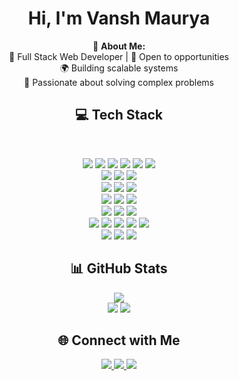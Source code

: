 <h1 align="center">Hi, I'm Vansh Maurya</h1>
<p align="center">
💫 <strong>About Me:</strong><br/>
🚀 Full Stack Web Developer | 📌 Open to opportunities <br/>
🌍 Building scalable systems  <br/>
🔧 Passionate about solving complex problems 
</p>

<h2 align="center">💻 Tech Stack</h2><br />
<p align="center">
  <img src="https://img.shields.io/badge/Node.js-43853D?logo=node.js&logoColor=white" />
  <img src="https://img.shields.io/badge/Express.js-9C27B0?logo=express&logoColor=white" />
  <img src="https://img.shields.io/badge/Next.js-FF4081?logo=nextdotjs&logoColor=white" />
  <img src="https://img.shields.io/badge/Prisma-5A4FCF?logo=prisma&logoColor=white" />
  <img src="https://img.shields.io/badge/Redis-C51A4A?logo=redis&logoColor=white" />
  <img src="https://img.shields.io/badge/Apache_Kafka-231F20?logo=apachekafka&logoColor=white" /> <br />
  <img src="https://img.shields.io/badge/Grafana-F46800?logo=grafana&logoColor=white" />
  <img src="https://img.shields.io/badge/Prometheus-E6522C?logo=prometheus&logoColor=white" />
  <img src="https://img.shields.io/badge/Loki-0E1E25?logo=grafana&logoColor=white" /><br />
  <img src="https://img.shields.io/badge/MongoDB-4DB33D?logo=mongodb&logoColor=white" />
  <img src="https://img.shields.io/badge/PostgreSQL-336791?logo=postgresql&logoColor=white" />
  <img src="https://img.shields.io/badge/Redis_Cache-D9281A?logo=redis&logoColor=white" /> <br />
  <img src="https://img.shields.io/badge/JWT-EF6C00?logo=jsonwebtokens&logoColor=white" />
  <img src="https://img.shields.io/badge/NextAuth.js-8A2BE2?logo=nextauth&logoColor=white" />
  <img src="https://img.shields.io/badge/Cookie--based-F57F17?logo=cookiecutter&logoColor=white" /> <br />
  <img src="https://img.shields.io/badge/AWS_EC2-FF9900?logo=amazonaws&logoColor=white" />
  <img src="https://img.shields.io/badge/AWS_S3-569A31?logo=amazonaws&logoColor=white" />
  <img src="https://img.shields.io/badge/Cloud_Deployment-232F3E?logo=amazonaws&logoColor=white" /><br />
  <img src="https://img.shields.io/badge/React-61DBFB?logo=react&logoColor=black" />
  <img src="https://img.shields.io/badge/Next.js-FF6F00?logo=nextdotjs&logoColor=white" />
  <img src="https://img.shields.io/badge/React%20Native-0082FC?logo=react&logoColor=white" />
  <img src="https://img.shields.io/badge/Recoil-1F9AEC?logo=recoil&logoColor=white" />
  <img src="https://img.shields.io/badge/Tailwind_CSS-38BDF8?logo=tailwindcss&logoColor=white" /><br />
  <img src="https://img.shields.io/badge/JavaScript-F0DB4F?logo=javascript&logoColor=black" />
  <img src="https://img.shields.io/badge/C++-00599C?logo=c%2B%2B&logoColor=white" />
  <img src="https://img.shields.io/badge/TypeScript-3178C6?logo=typescript&logoColor=white" />
</p>

<h2 align="center">📊 GitHub Stats</h2>
<p align="center">
  <img src="https://nirzak-streak-stats.vercel.app/?user=va24nsh&theme=github_dark&hide_border=true" /><br/>
  <img src="https://github-readme-stats.vercel.app/api?username=va24nsh&theme=github_dark&hide_border=true&include_all_commits=true&count_private=false" />
  <img src="https://github-readme-stats.vercel.app/api/top-langs/?username=va24nsh&theme=github_dark&hide_border=true&include_all_commits=true&count_private=false&layout=compact" />
</p>

<h2 align="center">🌐 Connect with Me</h2>
<p align="center">
  <a href="https://www.linkedin.com/in/vansh-maurya/">
    <img src="https://img.shields.io/badge/LinkedIn-%230077B5.svg?logo=linkedin&logoColor=white" />
  </a>
  <a href="https://x.com/Luc27aV">
    <img src="https://img.shields.io/badge/%20-%23000000.svg?logo=x&logoColor=white" />
  </a>
  <a href="https://instagram.com/luc27av">
    <img src="https://img.shields.io/badge/Instagram-%23E4405F.svg?logo=Instagram&logoColor=white" />
  </a>
</p>
